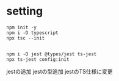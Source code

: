 # setting
```
npm init -y
npm i -D typescript
npx tsc --init


```

```
npm i -D jest @types/jest ts-jest
npx ts-jest config:init
```
jestの追加
jestの型追加
jestのTS仕様に変更
